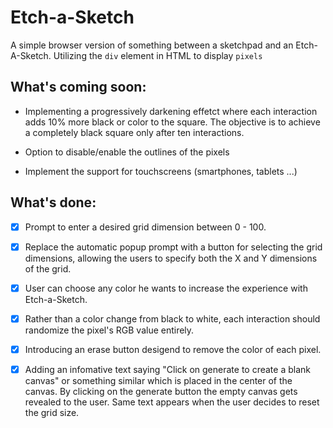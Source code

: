 # Etch-a-Sketch
A simple browser version of something between a sketchpad and an Etch-A-Sketch.
Utilizing the `div` element in HTML to display `pixels`


## What's coming soon:


* Implementing a progressively darkening effetct where each interaction adds 10% more black or color to the square. The objective is to achieve a completely black square only after ten interactions.

* Option to disable/enable the outlines of the pixels

* Implement the support for touchscreens (smartphones, tablets ...)


## What's done:
* [X] Prompt to enter a desired grid dimension between 0 - 100.
 
* [X] Replace the automatic popup prompt with a button for selecting the grid dimensions, allowing the users to specify both the X and Y dimensions of the grid.

* [X] User can choose any color he wants to increase the experience with Etch-a-Sketch.

* [X] Rather than a color change from black to white, each interaction should randomize 
the pixel's RGB value entirely.

* [X] Introducing an erase button desigend to remove the color of each pixel.

* [X] Adding an infomative text saying "Click on generate to create a blank canvas" or something similar which is placed in the center of the canvas. By clicking on the generate button the empty canvas gets revealed to the user. Same text appears when the user decides to reset the grid size.

